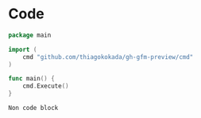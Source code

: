 # Code

```go
package main

import (
	cmd "github.com/thiagokokada/gh-gfm-preview/cmd"
)

func main() {
	cmd.Execute()
}
```

```
Non code block
```
